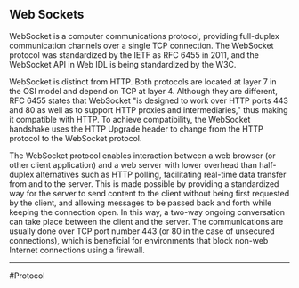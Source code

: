## Web Sockets

WebSocket is a computer communications protocol, providing full-duplex communication channels over a single TCP connection. The WebSocket protocol was standardized by the IETF as RFC 6455 in 2011, and the WebSocket API in Web IDL is being standardized by the W3C.

WebSocket is distinct from HTTP. Both protocols are located at layer 7 in the OSI model and depend on TCP at layer 4. Although they are different, RFC 6455 states that WebSocket "is designed to work over HTTP ports 443 and 80 as well as to support HTTP proxies and intermediaries," thus making it compatible with HTTP. To achieve compatibility, the WebSocket handshake uses the HTTP Upgrade header to change from the HTTP protocol to the WebSocket protocol.

The WebSocket protocol enables interaction between a web browser (or other client application) and a web server with lower overhead than half-duplex alternatives such as HTTP polling, facilitating real-time data transfer from and to the server. This is made possible by providing a standardized way for the server to send content to the client without being first requested by the client, and allowing messages to be passed back and forth while keeping the connection open. In this way, a two-way ongoing conversation can take place between the client and the server. The communications are usually done over TCP port number 443 (or 80 in the case of unsecured connections), which is beneficial for environments that block non-web Internet connections using a firewall.


---
#Protocol
